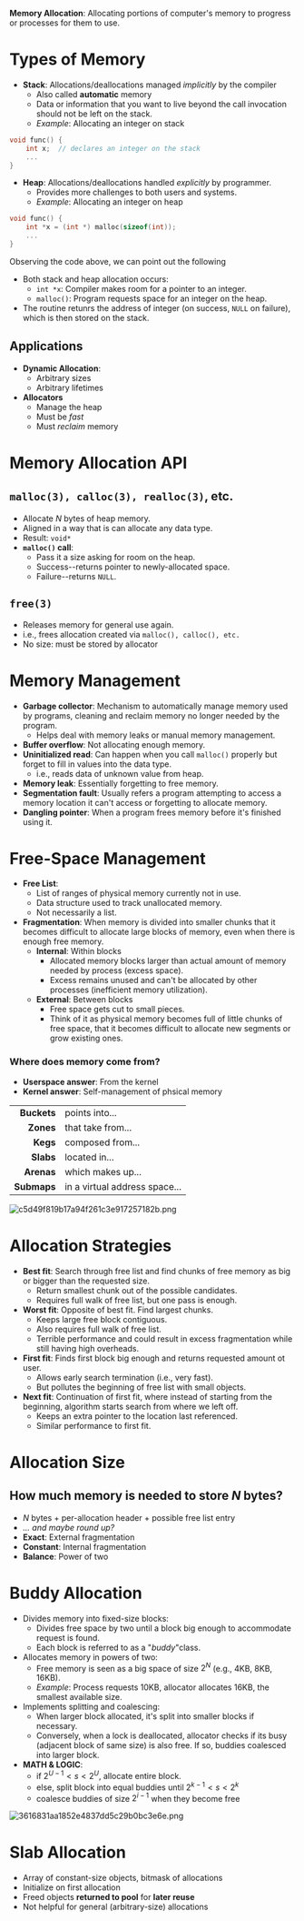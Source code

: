 **Memory Allocation**: Allocating portions of computer's memory to progress or processes for them to use.

# Types of Memory
- **Stack**: Allocations/deallocations managed *implicitly* by the compiler
	- Also called **automatic** memory
	- Data or information that you want to live beyond the call invocation should not be left on the stack.
	- *Example*: Allocating an integer on stack
```c
void func() {
	int x;	// declares an integer on the stack
	...
}
```
- **Heap**: Allocations/deallocations handled *explicitly* by programmer.
	- Provides more challenges to both users and systems.
	- *Example*: Allocating an integer on heap
```c
void func() {
	int *x = (int *) malloc(sizeof(int));
	...
}
```
Observing the code above, we can point out the following
- Both stack and heap allocation occurs:
	- `int *x`: Compiler makes room for a pointer to an integer.
	- `malloc()`: Program requests space for an integer on the heap.
- The routine retunrs the address of integer (on success, `NULL` on failure), which is then stored on the stack.

## Applications
- **Dynamic Allocation**:
	- Arbitrary sizes
	- Arbitrary lifetimes
- **Allocators**
	- Manage the heap
	- Must be *fast*
	- Must *reclaim* memory

# Memory Allocation API
## `malloc(3), calloc(3), realloc(3)`, etc.
- Allocate $N$ bytes of heap memory.
- Aligned in a way that is can allocate any data type.
- Result: `void*`
- **`malloc()` call**:
	- Pass it a size asking for room on the heap.
	- Success--returns pointer to newly-allocated space.
	- Failure--returns `NULL`.

## `free(3)`
- Releases memory for general use again.
- i.e., frees allocation created via `malloc(), calloc(), etc.`
- No size: must be stored by allocator

# Memory Management
- **Garbage collector**: Mechanism to automatically manage memory used by programs, cleaning and reclaim memory no longer needed by the program.
	- Helps deal with memory leaks or manual memory management.
- **Buffer overflow**: Not allocating enough memory.
- **Uninitialized read**: Can happen when you call `malloc()` properly but forget to fill in values into the data type.
	- i.e., reads data of unknown value from heap.
- **Memory leak**: Essentially forgetting to free memory.
- **Segmentation fault**: Usually refers a program attempting to access a memory location it can't access or forgetting to allocate memory.
- **Dangling pointer**: When a program frees memory before it's finished using it.

# Free-Space Management
- **Free List**:
	- List of ranges of physical memory currently not in use.
	- Data structure used to track unallocated memory.
	- Not necessarily a list.
- **Fragmentation**: When memory is divided into smaller chunks that it becomes difficult to allocate large blocks of memory, even when there is enough free memory.
	- **Internal**: Within blocks
		- Allocated memory blocks larger than actual amount of memory needed by process (excess space).
		- Excess remains unused and can't be allocated by other processes (inefficient memory utilization).
	- **External**: Between blocks
		- Free space gets cut to small pieces.
		- Think of it as physical memory becomes full of little chunks of free space, that it becomes difficult to allocate new segments or grow existing ones.

### Where does memory come from?
- **Userspace answer**: From the kernel
- **Kernel answer**: Self-management of phsical memory

|             |                               |
|------------:|-------------------------------|
| **Buckets** | points into...                |
|   **Zones** | that take from...             |
|    **Kegs** | composed from...              |
|   **Slabs** | located in...                 |
|  **Arenas** | which makes up...             |
| **Submaps** | in a virtual address space... |

![c5d49f819b17a94f261c3e917257182b.png](_resources/c5d49f819b17a94f261c3e917257182b.png)

# Allocation Strategies
- **Best fit**: Search through free list and find chunks of free memory as big or bigger than the requested size.
	- Return smallest chunk out of the possible candidates.
	- Requires full walk of free list, but one pass is enough.
- **Worst fit**: Opposite of best fit. Find largest chunks.
	- Keeps large free block contiguous.
	- Also requires full walk of free list.
	- Terrible performance and could result in excess fragmentation while still having high overheads.
- **First fit**: Finds first block big enough and returns requested amount ot user.
	- Allows early search termination (i.e., very fast).
	- But pollutes the beginning of free list with small objects.
- **Next fit**: Continuation of first fit, where instead of starting from the beginning, algorithm starts search from where we left off.
	- Keeps an extra pointer to the location last referenced.
	- Similar performance to first fit.

# Allocation Size
## How much memory is needed to store $N$ bytes?
- $N$ bytes + per-allocation header + possible free list entry
- *... and maybe round up?*
- **Exact**: External fragmentation
- **Constant**: Internal fragmentation
- **Balance**: Power of two

# Buddy Allocation
- Divides memory into fixed-size blocks:
	- Divides free space by two until a block big enough to accommodate request is found.
	- Each block is referred to as a "*buddy*"class.
- Allocates memory in powers of two:
	- Free memory is seen as a big space of size $2^N$ (e.g., 4KB, 8KB, 16KB).
	- *Example*: Process requests 10KB, allocator allocates 16KB, the smallest available size.
- Implements splitting and coalescing:
	- When larger block allocated, it's split into smaller blocks if necessary.
	- Conversely, when a lock is deallocated, allocator checks if its busy (adjacent block of same size) is also free. If so, buddies coalesced into larger block.
- **MATH & LOGIC**:
	- if $2^{U-1}<s<2^U$, allocate entire block.
	- else, split block into equal buddies until $2^{k-1}<s<2^k$
	- coalesce buddies of size $2^{i-1}$ when they become free

![3616831aa1852e4837dd5c29b0bc3e6e.png](_resources/3616831aa1852e4837dd5c29b0bc3e6e.png)

# Slab Allocation
- Array of constant-size objects, bitmask of allocations
- Initialize on first allocation
- Freed objects **returned to pool** for **later reuse**
- Not helpful for general (arbitrary-size) allocations